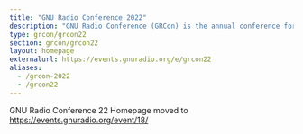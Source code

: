 ```yaml
---
title: "GNU Radio Conference 2022"
description: "GNU Radio Conference (GRCon) is the annual conference for the GNU Radio project & community, and has established itself as one of the premier industry events for Software Radio."
type: grcon/grcon22
section: grcon/grcon22
layout: homepage
externalurl: https://events.gnuradio.org/e/grcon22
aliases:
  - /grcon-2022
  - /grcon22
---
```


GNU Radio Conference 22 Homepage moved to https://events.gnuradio.org/event/18/
